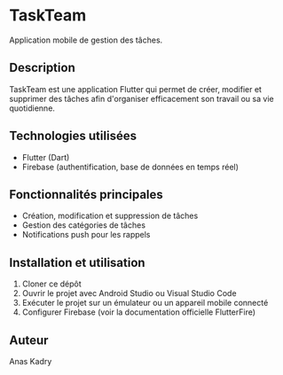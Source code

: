 # TaskTeam

Application mobile de gestion des tâches.

## Description

TaskTeam est une application Flutter qui permet de créer, modifier et supprimer des tâches afin d'organiser efficacement son travail ou sa vie quotidienne.

## Technologies utilisées

- Flutter (Dart)  
- Firebase (authentification, base de données en temps réel)

## Fonctionnalités principales

- Création, modification et suppression de tâches  
- Gestion des catégories de tâches  
- Notifications push pour les rappels

## Installation et utilisation

1. Cloner ce dépôt  
2. Ouvrir le projet avec Android Studio ou Visual Studio Code  
3. Exécuter le projet sur un émulateur ou un appareil mobile connecté  
4. Configurer Firebase (voir la documentation officielle FlutterFire)

## Auteur

Anas Kadry
